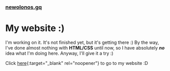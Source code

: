 ### [newolonos.gq](https://newolonos.gq)
# My website :)
I'm working on it. It's not finished yet, but it's getting there :)
By the way, I've done almost nothing with **HTML/CSS** until now, so I have absolutely ***no*** idea what I'm doing here.
Anyway, I'll give it a try :)

Click [here](https://newolonos.gq){:target="_blank" rel="noopener"} to go to my website :D
